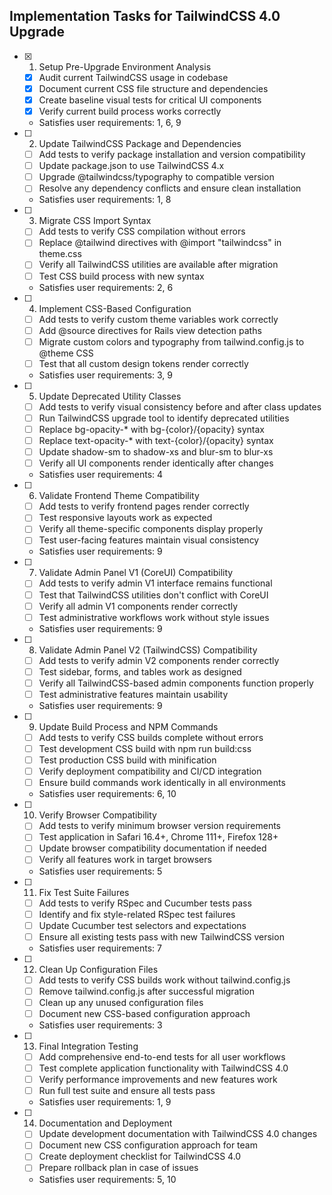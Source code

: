 ## Implementation Tasks for TailwindCSS 4.0 Upgrade

- [x] 1. Setup Pre-Upgrade Environment Analysis
  - [x] Audit current TailwindCSS usage in codebase
  - [x] Document current CSS file structure and dependencies
  - [x] Create baseline visual tests for critical UI components
  - [x] Verify current build process works correctly
  - Satisfies user requirements: 1, 6, 9

- [ ] 2. Update TailwindCSS Package and Dependencies
  - [ ] Add tests to verify package installation and version compatibility
  - [ ] Update package.json to use TailwindCSS 4.x
  - [ ] Upgrade @tailwindcss/typography to compatible version
  - [ ] Resolve any dependency conflicts and ensure clean installation
  - Satisfies user requirements: 1, 8

- [ ] 3. Migrate CSS Import Syntax
  - [ ] Add tests to verify CSS compilation without errors
  - [ ] Replace @tailwind directives with @import "tailwindcss" in theme.css
  - [ ] Verify all TailwindCSS utilities are available after migration
  - [ ] Test CSS build process with new syntax
  - Satisfies user requirements: 2, 6

- [ ] 4. Implement CSS-Based Configuration
  - [ ] Add tests to verify custom theme variables work correctly
  - [ ] Add @source directives for Rails view detection paths
  - [ ] Migrate custom colors and typography from tailwind.config.js to @theme CSS
  - [ ] Test that all custom design tokens render correctly
  - Satisfies user requirements: 3, 9

- [ ] 5. Update Deprecated Utility Classes
  - [ ] Add tests to verify visual consistency before and after class updates
  - [ ] Run TailwindCSS upgrade tool to identify deprecated utilities
  - [ ] Replace bg-opacity-* with bg-{color}/{opacity} syntax
  - [ ] Replace text-opacity-* with text-{color}/{opacity} syntax
  - [ ] Update shadow-sm to shadow-xs and blur-sm to blur-xs
  - [ ] Verify all UI components render identically after changes
  - Satisfies user requirements: 4

- [ ] 6. Validate Frontend Theme Compatibility
  - [ ] Add tests to verify frontend pages render correctly
  - [ ] Test responsive layouts work as expected
  - [ ] Verify all theme-specific components display properly
  - [ ] Test user-facing features maintain visual consistency
  - Satisfies user requirements: 9

- [ ] 7. Validate Admin Panel V1 (CoreUI) Compatibility
  - [ ] Add tests to verify admin V1 interface remains functional
  - [ ] Test that TailwindCSS utilities don't conflict with CoreUI
  - [ ] Verify all admin V1 components render correctly
  - [ ] Test administrative workflows work without style issues
  - Satisfies user requirements: 9

- [ ] 8. Validate Admin Panel V2 (TailwindCSS) Compatibility
  - [ ] Add tests to verify admin V2 components render correctly
  - [ ] Test sidebar, forms, and tables work as designed
  - [ ] Verify all TailwindCSS-based admin components function properly
  - [ ] Test administrative features maintain usability
  - Satisfies user requirements: 9

- [ ] 9. Update Build Process and NPM Commands
  - [ ] Add tests to verify CSS builds complete without errors
  - [ ] Test development CSS build with npm run build:css
  - [ ] Test production CSS build with minification
  - [ ] Verify deployment compatibility and CI/CD integration
  - [ ] Ensure build commands work identically in all environments
  - Satisfies user requirements: 6, 10

- [ ] 10. Verify Browser Compatibility
  - [ ] Add tests to verify minimum browser version requirements
  - [ ] Test application in Safari 16.4+, Chrome 111+, Firefox 128+
  - [ ] Update browser compatibility documentation if needed
  - [ ] Verify all features work in target browsers
  - Satisfies user requirements: 5

- [ ] 11. Fix Test Suite Failures
  - [ ] Add tests to verify RSpec and Cucumber tests pass
  - [ ] Identify and fix style-related RSpec test failures
  - [ ] Update Cucumber test selectors and expectations
  - [ ] Ensure all existing tests pass with new TailwindCSS version
  - Satisfies user requirements: 7

- [ ] 12. Clean Up Configuration Files
  - [ ] Add tests to verify CSS builds work without tailwind.config.js
  - [ ] Remove tailwind.config.js after successful migration
  - [ ] Clean up any unused configuration files
  - [ ] Document new CSS-based configuration approach
  - Satisfies user requirements: 3

- [ ] 13. Final Integration Testing
  - [ ] Add comprehensive end-to-end tests for all user workflows
  - [ ] Test complete application functionality with TailwindCSS 4.0
  - [ ] Verify performance improvements and new features work
  - [ ] Run full test suite and ensure all tests pass
  - Satisfies user requirements: 1, 9

- [ ] 14. Documentation and Deployment
  - [ ] Update development documentation with TailwindCSS 4.0 changes
  - [ ] Document new CSS configuration approach for team
  - [ ] Create deployment checklist for TailwindCSS 4.0
  - [ ] Prepare rollback plan in case of issues
  - Satisfies user requirements: 5, 10